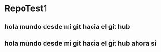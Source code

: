 # RepoTest1
## hola mundo desde mi git hacia el git hub
## hola mundo desde mi git hacia el git hub ahora si 